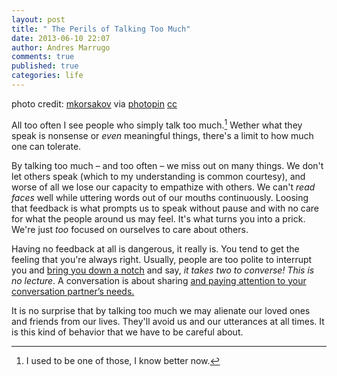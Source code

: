 ```yaml
---
layout: post
title: " The Perils of Talking Too Much"
date: 2013-06-10 22:07
author: Andres Marrugo
comments: true
published: true
categories: life
---
```


<div class="aic" style="width:500px"><img src="http://d.pr/i/Z6Ei+" alt=""><br>
photo credit: <a href="http://www.flickr.com/photos/mkorsakov/5731336614/">mkorsakov</a> via <a href="http://photopin.com">photopin</a> <a href="http://creativecommons.org/licenses/by-nc-sa/2.0/">cc</a></div>

All too often I see people who simply talk too much.[^fn1] Wether what they speak is nonsense or *even* meaningful things, there's a limit to how much one can tolerate. 

By talking too much –  and too often – we miss out on many things. We don't let others speak (which to my understanding is common courtesy), and worse of all we lose our capacity to empathize with others. We can't *read faces* well while uttering words out of our mouths continuously. Loosing that feedback is what prompts us to speak without pause and with no care for what the people around us may feel. It's what turns you into a prick. We're just *too* focused on ourselves to care about others. 

<!-- more -->

Having no feedback at all is dangerous, it really is. You tend to get the feeling that you're always right. Usually, people are too polite to interrupt you and [bring you down a notch][1] and say, *it takes two to converse! This is no lecture*. A conversation is about sharing [and paying attention to your conversation partner’s needs.][2]

It is no surprise that by talking too much we may alienate our loved ones and friends from our lives. They'll avoid us and our utterances at all times. It is this kind of behavior that we have to be  careful about.

[1]: http://contentmarketingsuite.com/actionbar/15826/Are-You-A-Power-Poisoned-Boss "Are You A Power-Poisoned Boss?"
[2]: http://www.martynemko.com/articles/do-you-talk-too-much_id1371 "Do You Talk Too Much?"

[^fn1]: I used to be one of those, I know better now. 

